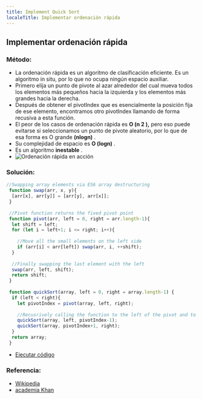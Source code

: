 ```yaml
---
title: Implement Quick Sort
localeTitle: Implementar ordenación rápida
---
```

## Implementar ordenación rápida

### Método:

*   La ordenación rápida es un algoritmo de clasificación eficiente. Es un algoritmo in situ, por lo que no ocupa ningún espacio auxiliar.
*   Primero elija un punto de pivote al azar alrededor del cual mueva todos los elementos más pequeños hacia la izquierda y los elementos más grandes hacia la derecha.
*   Después de obtener el pivotIndex que es esencialmente la posición fija de ese elemento, encontramos otro pivotIndex llamando de forma recusiva a esta función.
*   El peor de los casos de ordenación rápida es **O (n 2 ),** pero eso puede evitarse si seleccionamos un punto de pivote aleatorio, por lo que de esa forma es O grande **(nlogn)** .
*   Su complejidad de espacio es **O (logn)** .
*   Es un algoritmo **inestable** .
*   ![Ordenación rápida en acción](https://upload.wikimedia.org/wikipedia/commons/6/6a/Sorting_quicksort_anim.gif)

### Solución:

```js
//Swapping array elements via ES6 array destructuring 
 function swap(arr, x, y){ 
  [arr[x], arr[y]] = [arr[y], arr[x]]; 
 } 
 
 //Pivot function returns the fixed pivot point 
 function pivot(arr, left = 0, right = arr.length-1){ 
  let shift = left; 
  for (let i = left+1; i <= right; i++){ 
 
    //Move all the small elements on the left side 
    if (arr[i] < arr[left]) swap(arr, i, ++shift); 
  } 
 
  //Finally swapping the last element with the left 
  swap(arr, left, shift); 
  return shift; 
 } 
 
 function quickSort(array, left = 0, right = array.length-1) { 
  if (left < right){ 
    let pivotIndex = pivot(array, left, right); 
 
    //Recusrively calling the function to the left of the pivot and to the right of the pivot 
    quickSort(array, left, pivotIndex-1); 
    quickSort(array, pivotIndex+1, right); 
  } 
  return array; 
 } 
```

*   [Ejecutar código](https://repl.it/@ezioda004/Quick-Sort)

### Referencia:

*   [Wikipedia](https://en.wikipedia.org/wiki/Quicksort)
*   [academia Khan](https://www.khanacademy.org/computing/computer-science/algorithms/quick-sort/a/overview-of-quicksort)